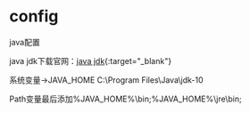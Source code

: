 # config

java配置

java jdk下载官网：[java jdk](http://www.oracle.com/technetwork/java/javase/downloads/index.html){:target="_blank"}

系统变量->JAVA_HOME C:\Program Files\Java\jdk-10

Path变量最后添加%JAVA_HOME%\bin;%JAVA_HOME%\jre\bin;

